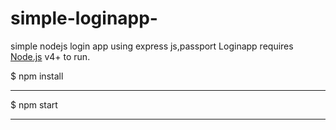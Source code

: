 # simple-loginapp-
simple nodejs login app using express js,passport
Loginapp requires [Node.js](https://nodejs.org/) v4+ to run.

$ npm install
____________________________________________________________________
$ npm start
______________________________________________________________________
